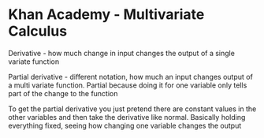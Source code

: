 
# Khan Academy - Multivariate Calculus

Derivative - how much change in input changes the output of a single variate function

Partial derivative - different notation, how much an input changes output of a multi variate function. Partial because doing it for one variable only tells part of the change to the function

To get the partial derivative you just pretend there are constant values in the other variables and then take the derivative like normal. Basically holding everything fixed, seeing how changing one variable changes the output
